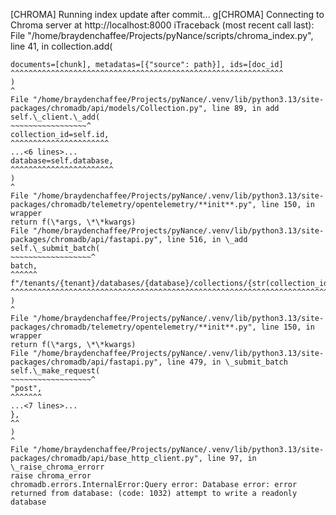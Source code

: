 [CHROMA] Running index update after commit...
g[CHROMA] Connecting to Chroma server at http://localhost:8000
iTraceback (most recent call last):
File "/home/braydenchaffee/Projects/pyNance/scripts/chroma_index.py", line 41, in <module>
collection.add(
~~~~~~~~~~~~~~^
documents=[chunk], metadatas=[{"source": path}], ids=[doc_id]
^^^^^^^^^^^^^^^^^^^^^^^^^^^^^^^^^^^^^^^^^^^^^^^^^^^^^^^^^^^^^
)
^
File "/home/braydenchaffee/Projects/pyNance/.venv/lib/python3.13/site-packages/chromadb/api/models/Collection.py", line 89, in add
self.\_client.\_add(
~~~~~~~~~~~~~~~~~^
collection_id=self.id,
^^^^^^^^^^^^^^^^^^^^^^
...<6 lines>...
database=self.database,
^^^^^^^^^^^^^^^^^^^^^^^
)
^
File "/home/braydenchaffee/Projects/pyNance/.venv/lib/python3.13/site-packages/chromadb/telemetry/opentelemetry/**init**.py", line 150, in wrapper
return f(\*args, \*\*kwargs)
File "/home/braydenchaffee/Projects/pyNance/.venv/lib/python3.13/site-packages/chromadb/api/fastapi.py", line 516, in \_add
self.\_submit_batch(
~~~~~~~~~~~~~~~~~~^
batch,
^^^^^^
f"/tenants/{tenant}/databases/{database}/collections/{str(collection_id)}/add",
^^^^^^^^^^^^^^^^^^^^^^^^^^^^^^^^^^^^^^^^^^^^^^^^^^^^^^^^^^^^^^^^^^^^^^^^^
)
^
File "/home/braydenchaffee/Projects/pyNance/.venv/lib/python3.13/site-packages/chromadb/telemetry/opentelemetry/**init**.py", line 150, in wrapper
return f(\*args, \*\*kwargs)
File "/home/braydenchaffee/Projects/pyNance/.venv/lib/python3.13/site-packages/chromadb/api/fastapi.py", line 479, in \_submit_batch
self.\_make_request(
~~~~~~~~~~~~~~~~~~^
"post",
^^^^^^^
...<7 lines>...
},
^^
)
^
File "/home/braydenchaffee/Projects/pyNance/.venv/lib/python3.13/site-packages/chromadb/api/base_http_client.py", line 97, in \_raise_chroma_errorr
raise chroma_error
chromadb.errors.InternalError:Query error: Database error: error returned from database: (code: 1032) attempt to write a readonly database
